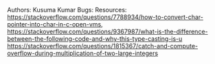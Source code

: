 Authors: Kusuma Kumar
Bugs: 
Resources: https://stackoverflow.com/questions/7788934/how-to-convert-char-pointer-into-char-in-c-open-vms, https://stackoverflow.com/questions/9367987/what-is-the-difference-between-the-following-code-and-why-this-type-casting-is-u
https://stackoverflow.com/questions/1815367/catch-and-compute-overflow-during-multiplication-of-two-large-integers
